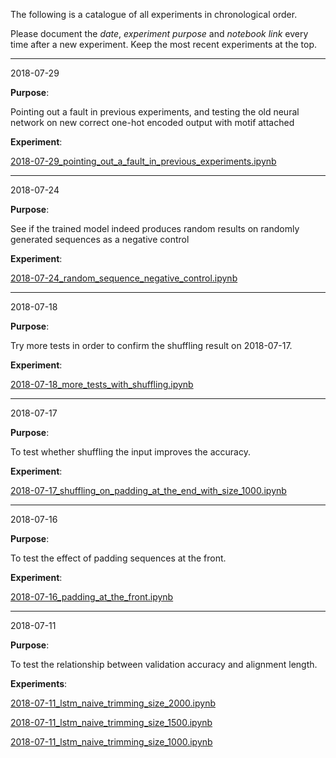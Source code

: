 The following is a catalogue of all experiments in chronological order.

Please document the *date*, *experiment purpose* and *notebook link* every time after a new experiment. Keep the most recent experiments at the top.

---

2018-07-29

**Purpose**:

Pointing out a fault in previous experiments, and testing the old neural network on new correct one-hot encoded output with motif attached

**Experiment**:

[2018-07-29_pointing_out_a_fault_in_previous_experiments.ipynb](2018-07-29_pointing_out_a_fault_in_previous_experiments.ipynb)

---

2018-07-24

**Purpose**:

See if the trained model indeed produces random results on randomly generated sequences as a negative control

**Experiment**:

[2018-07-24_random_sequence_negative_control.ipynb](2018-07-24_random_sequence_negative_control.ipynb)

---

2018-07-18

**Purpose**:

Try more tests in order to confirm the shuffling result on 2018-07-17.

**Experiment**:

[2018-07-18_more_tests_with_shuffling.ipynb](2018-07-18_more_tests_with_shuffling.ipynb)

---

2018-07-17

**Purpose**:

To test whether shuffling the input improves the accuracy.

**Experiment**:

[2018-07-17_shuffling_on_padding_at_the_end_with_size_1000.ipynb](2018-07-17_shuffling_on_padding_at_the_end_with_size_1000.ipynb)

---

2018-07-16

**Purpose**:

To test the effect of padding sequences at the front.

**Experiment**:

[2018-07-16_padding_at_the_front.ipynb](2018-07-16_padding_at_the_front.ipynb)

---

2018-07-11

**Purpose**:

To test the relationship between validation accuracy and alignment length.

**Experiments**:

[2018-07-11_lstm_naive_trimming_size_2000.ipynb](2018-07-11_lstm_naive_trimming_size_2000.ipynb)

[2018-07-11_lstm_naive_trimming_size_1500.ipynb](2018-07-11_lstm_naive_trimming_size_1500.ipynb)

[2018-07-11_lstm_naive_trimming_size_1000.ipynb](2018-07-11_lstm_naive_trimming_size_1000.ipynb)
